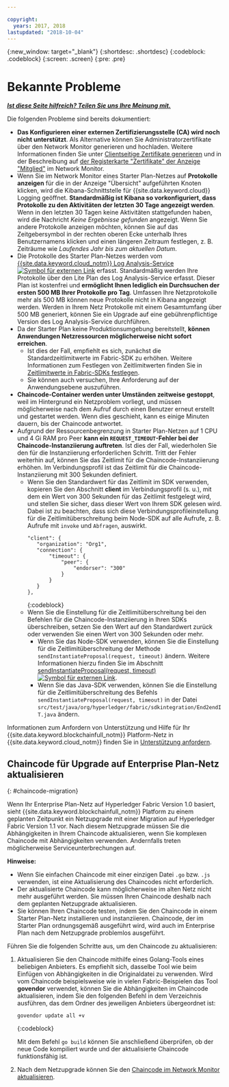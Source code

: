 ```yaml
---

copyright:
  years: 2017, 2018
lastupdated: "2018-10-04"
---
```


{:new_window: target="_blank"}
{:shortdesc: .shortdesc}
{:codeblock: .codeblock}
{:screen: .screen}
{:pre: .pre}


# Bekannte Probleme


***[Ist diese Seite hilfreich? Teilen Sie uns Ihre Meinung mit.](https://www.surveygizmo.com/s3/4501493/IBM-Blockchain-Documentation)***


Die folgenden Probleme sind bereits dokumentiert:
- **Das Konfigurieren einer externen Zertifizierungsstelle (CA) wird noch nicht unterstützt**. Als Alternative können Sie Administratorzertifikate über den Network Monitor generieren und hochladen. Weitere Informationen finden Sie unter [Clientseitige Zertifikate generieren](v10_application.html#enroll-app) und in der Beschreibung auf [der Registerkarte "Zertifikate" der Anzeige "Mitglied"](v10_dashboard.html#members) im Network Monitor.
- Wenn Sie im Network Monitor eines Starter Plan-Netzes auf **Protokolle anzeigen** für die in der Anzeige "Übersicht" aufgeführten Knoten klicken, wird die Kibana-Schnittstelle für {{site.data.keyword.cloud}} Logging geöffnet. **Standardmäßig ist Kibana so vorkonfiguriert, dass Protokolle zu den Aktivitäten der letzten 30 Tage angezeigt werden**. Wenn in den letzten 30 Tagen keine Aktivitäten stattgefunden haben, wird die Nachricht *Keine Ergebnisse gefunden* angezeigt. Wenn Sie andere Protokolle anzeigen möchten, können Sie auf das Zeitgebersymbol in der rechten oberen Ecke unterhalb Ihres Benutzernamens klicken und einen längeren Zeitraum festlegen, z. B. Zeiträume wie *Laufendes Jahr bis zum aktuellen Datum*.
- Die Protokolle des Starter Plan-Netzes werden vom [{{site.data.keyword.cloud_notm}} Log Analysis-Service ![Symbol für externen Link](images/external_link.svg "Symbol für externen Link")](https://console.bluemix.net/catalog/services/log-analysis) erfasst. Standardmäßig werden Ihre Protokolle über den Lite Plan des Log Analysis-Service erfasst. Dieser Plan ist kostenfrei und **ermöglicht Ihnen lediglich ein Durchsuchen der ersten 500 MB Ihrer Protokolle pro Tag**. Umfassen Ihre Netzprotokolle mehr als 500 MB können neue Protokolle nicht in Kibana angezeigt werden. Werden in Ihrem Netz Protokolle mit einem Gesamtumfang über 500 MB generiert, können Sie ein Upgrade auf eine gebührenpflichtige Version des Log Analysis-Service durchführen.
- Da der Starter Plan keine Produktionsumgebung bereitstellt, **können Anwendungen Netzressourcen möglicherweise nicht sofort erreichen**.
  - Ist dies der Fall, empfiehlt es sich, zunächst die Standardzeitlimitwerte im Fabric-SDK zu erhöhen. Weitere Informationen zum Festlegen von Zeitlimitwerten finden Sie in [Zeitlimitwerte in Fabric-SDKs festlegen](v10_application.html#set-timeout-in-sdk).
  - Sie können auch versuchen, Ihre Anforderung auf der Anwendungsebene auszuführen.
- **Chaincode-Container werden unter Umständen zeitweise gestoppt**, weil im Hintergrund ein Netzproblem vorliegt, und müssen möglicherweise nach dem Aufruf durch einen Benutzer erneut erstellt und gestartet werden. Wenn dies geschieht, kann es einige Minuten dauern, bis der Chaincode antwortet.
- Aufgrund der Ressourcenbegrenzung in Starter Plan-Netzen auf 1 CPU und 4 Gi RAM pro Peer **kann ein `REQUEST_TIMEOUT`-Fehler bei der Chaincode-Instanziierung auftreten**. Ist dies der Fall, wiederholen Sie den für die Instanziierung erforderlichen Schritt. Tritt der Fehler weiterhin auf, können Sie das Zeitlimit für die Chaincode-Instanziierung erhöhen. Im Verbindungsprofil ist das Zeitlimit für die Chaincode-Instanziierung mit 300 Sekunden definiert.
  - Wenn Sie den Standardwert für das Zeitlimit im SDK verwenden, kopieren Sie den Abschnitt **client** im Verbindungsprofil (s. u.), mit dem ein Wert von 300 Sekunden für das Zeitlimit festgelegt wird, und stellen Sie sicher, dass dieser Wert von Ihrem SDK gelesen wird. Dabei ist zu beachten, dass sich diese Verbindungsprofileinstellung für die Zeitlimitüberschreitung beim Node-SDK auf alle Aufrufe, z. B. Aufrufe mit `invoke` und `Abfragen`, auswirkt.
    ```
    "client": {
       "organization": "Org1",
       "connection": {
           "timeout": {
               "peer": {
                   "endorser": "300"
               }
           }
       }
    },
    ```
    {:codeblock}
  - Wenn Sie die Einstellung für die Zeitlimitüberschreitung bei den Befehlen für die Chaincode-Instanziierung in Ihren SDKs überschreiben, setzen Sie den Wert auf den Standardwert zurück oder verwenden Sie einen Wert von 300 Sekunden oder mehr.
    - Wenn Sie das Node-SDK verwenden, können Sie die Einstellung für die Zeitlimitüberschreitung der Methode `sendInstantiateProposal(request, timeout)` ändern. Weitere Informationen hierzu finden Sie im Abschnitt [sendInstantiateProposal(request, timeout) ![Symbol für externen Link](images/external_link.svg "Symbol für externen Link")](https://fabric-sdk-node.github.io/Channel.html#sendInstantiateProposal).
    - Wenn Sie das Java-SDK verwenden, können Sie die Einstellung für die Zeitlimitüberschreitung des Befehls `sendInstantiateProposal(request, timeout)` in der Datei `src/test/java/org/hyperledger/fabric/sdkintegration/End2endIT.java` ändern.

Informationen zum Anfordern von Unterstützung und Hilfe für Ihr {{site.data.keyword.blockchainfull_notm}} Platform-Netz in {{site.data.keyword.cloud_notm}} finden Sie in [Unterstützung anfordern](ibmblockchain_support.html).


## Chaincode für Upgrade auf Enterprise Plan-Netz aktualisieren
{: #chaincode-migration}

Wenn Ihr Enterprise Plan-Netz auf Hyperledger Fabric Version 1.0 basiert, sieht {{site.data.keyword.blockchainfull_notm}} Platform zu einem geplanten Zeitpunkt ein Netzupgrade mit einer Migration auf Hyperledger Fabric Version 1.1 vor. Nach diesem Netzupgrade müssen Sie die Abhängigkeiten in Ihrem Chaincode aktualisieren, wenn Sie komplexen Chaincode mit Abhängigkeiten verwenden. Andernfalls treten möglicherweise Serviceunterbrechungen auf.

**Hinweise:**
- Wenn Sie einfachen Chaincode mit einer einzigen Datei `.go` bzw. `.js` verwenden, ist eine Aktualisierung des Chaincodes nicht erforderlich.
- Der aktualisierte Chaincode kann möglicherweise im alten Netz nicht mehr ausgeführt werden. Sie müssen Ihren Chaincode deshalb nach dem geplanten Netzupgrade aktualisieren.
- Sie können Ihren Chaincode testen, indem Sie den Chaincode in einem Starter Plan-Netz installieren und instanziieren. Chaincode, der im Starter Plan ordnungsgemäß ausgeführt wird, wird auch im Enterprise Plan nach dem Netzupgrade problemlos ausgeführt.

Führen Sie die folgenden Schritte aus, um den Chaincode zu aktualisieren:
1. Aktualisieren Sie den Chaincode mithilfe eines Golang-Tools eines beliebigen Anbieters. Es empfiehlt sich, dasselbe Tool wie beim Einfügen von Abhängigkeiten in die Originaldatei zu verwenden. Wird vom Chaincode beispielsweise wie in vielen Fabric-Beispielen das Tool **govendor** verwendet, können Sie die Abhängigkeiten im Chaincode aktualisieren, indem Sie den folgenden Befehl in dem Verzeichnis ausführen, das dem Ordner des jeweiligen Anbieters übergeordnet ist:
    ```
    govendor update all +v
    ```
    {:codeblock}

    Mit dem Befehl `go build` können Sie anschließend überprüfen, ob der neue Code kompiliert wurde und der aktualisierte Chaincode funktionsfähig ist.

2. Nach dem Netzupgrade können Sie den [Chaincode im Network Monitor aktualisieren](howto/install_instantiate_chaincode.html#updating-a-chaincode).
